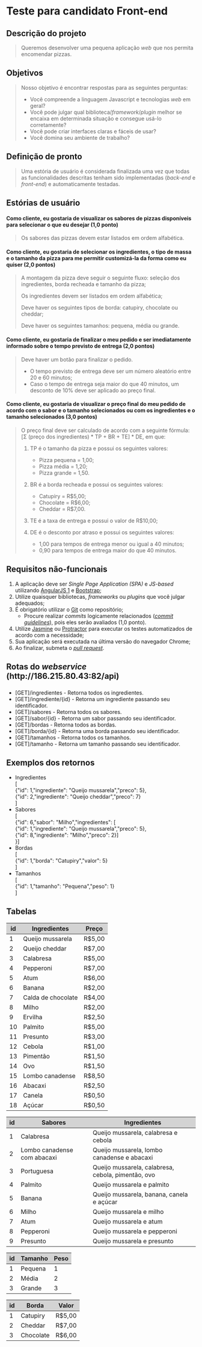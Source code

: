 <!DOCTYPE html>
<html>
   <head>
      <meta http-equiv="Content-Type" content="text/html; charset=UTF-8">
   </head>
   <body>
      <h1 id="teste-para-candidato-front-end">Teste para candidato Front-end</h1>
      <h2 id="descricao-do-projeto">Descrição do projeto</h2>
      <blockquote>
        <p>Queremos desenvolver uma pequena aplicação <i>web</i> que nos permita encomendar pizzas.</p>
      </blockquote>
      <h2 id="objetivos">Objetivos</h2>
      <blockquote>
          Nosso objetivo é encontrar respostas para as seguintes perguntas:
          <ul>
            <li>Você compreende a linguagem Javascript e tecnologias <i>web</i> em geral?
            <li>Você pode julgar qual biblioteca/<i>framework</i>/<i>plugin</i> melhor se encaixa em determinada situação e consegue usá-lo corretamente?</li>
            <li>Você pode criar interfaces claras e fáceis de usar?</li>
            <li>Você domina seu ambiente de trabalho?</li>
          </ul>
      </blockquote>
      <h2 id="visao">Definição de pronto</h2>
      <blockquote>
         <p>Uma estória de usuário é considerada finalizada uma vez que todas as funcionalidades descritas tenham sido implementadas (<i>back-end</i> e <i>front-end</i>) e automaticamente testadas.</p>
      </blockquote>
      <h2 id="estorias-de-usuario">Estórias de usuário</h2>
      <h4>Como cliente, eu gostaria de visualizar os sabores de pizzas disponíveis para selecionar o que eu desejar (1,0 ponto)</h4>
      <blockquote>
        Os sabores das pizzas devem estar listados em ordem alfabética.
      </blockquote>
      <h4>Como cliente, eu gostaria de selecionar os ingredientes, o tipo de massa e o tamanho da pizza para me permitir customizá-la da forma como eu quiser (2,0 pontos)</h4>
      <blockquote>
        <p>A montagem da pizza deve seguir o seguinte fluxo: seleção dos ingredientes, borda recheada e tamanho da pizza;</p>
        <p>Os ingredientes devem ser listados em ordem alfabética;</p>
        <p>Deve haver os seguintes tipos de borda: catupiry, chocolate ou cheddar;</p>
        <p>Deve haver os seguintes tamanhos: pequena, média ou grande.</p>
      </blockquote>
      <h4>Como cliente, eu gostaria de finalizar o meu pedido e ser imediatamente informado sobre o tempo previsto de entrega (2,0 pontos)</h4>
      <blockquote>
        <p>Deve haver um botão para finalizar o pedido.</p>
        <ul>
         <li>O tempo previsto de entrega deve ser um número aleatório entre 20 e 60 minutos;</li>
         <li>Caso o tempo de entrega seja maior do que 40 minutos, um desconto de 10% deve ser aplicado ao preço final.</li>
        </ul>
      </blockquote>
      <h4>Como cliente, eu gostaria de visualizar o preço final do meu pedido de acordo com o sabor e o tamanho selecionados ou com os ingredientes e o tamanho selecionados (3,0 pontos)</h4>
      <blockquote>
        <p>O preço final deve ser calculado de acordo com a seguinte fórmula: [Σ (preço dos ingredientes) * TP + BR + TE] * DE, em que: </p>
        <ol>
           <li>
              <p>TP é o tamanho da pizza e possui os seguintes valores:</p>
              <ul>
                 <li>Pizza pequena = 1,00;</li>
                 <li>Pizza média = 1,20;</li>
                 <li>Pizza grande = 1,50.</li>
              </ul>
           </li>
           <li>
              <p>BR é a borda recheada e possui os seguintes valores:</p>
              <ul>
                 <li>Catupiry = R$5,00;</li>
                 <li>Chocolate = R$6,00;</li>
                 <li>Cheddar = R$7,00.</li>
              </ul>
           </li>
           <li><p>TE é a taxa de entrega e possui o valor de R$10,00;</p></li>
           <li>
              <p>DE é o desconto por atraso e possui os seguintes valores:</p>
              <ul>
                 <li>1,00 para tempos de entrega menor ou igual a 40 minutos;</li>
                 <li>0,90 para tempos de entrega maior do que 40 minutos.</li>
              </ul>
           </li>
        </ol>
      </blockquote>
      <h2 id="requisitos-nao-funcionais">Requisitos não-funcionais</h2>
      <ol>
         <li>A aplicação deve ser <i>Single Page Application (SPA)</i> e <i>JS-based</i> utilizando <a href="https://angularjs.org/" target="_blank">AngularJS 1</a> e <a href="http://getbootstrap.com/" target="_blank">Bootstrap</a>;</li>
         <li>Utilize quaisquer bibliotecas, <i>frameworks</i> ou <i>plugins</i> que você julgar adequados;</li>
         <li>
            É obrigatório utilizar o <a href="https://git-scm.com/" target="_blank">Git</a> como repositório;
            <ul>
               <li>Procure realizar <i>commits</i> logicamente relacionados (<a href="https://git-scm.com/book/en/v2/Distributed-Git-Contributing-to-a-Project" target="_blank"><i>commit guidelines</i></a>), pois eles serão avaliados (1,0 ponto).</li>
            </ul>
         </li>
         <li>Utilize <a href="https://jasmine.github.io/" target="_blank">Jasmine</a> ou <a href="http://www.protractortest.org/" target="_blank">Protractor</a> para executar os testes automatizados de acordo com a necessidade;</li>
         <li>Sua aplicação será executada na última versão do navegador Chrome;</li>
         <li>Ao finalizar, submeta o <a href="https://git-scm.com/docs/git-request-pull" target="_blank"><i>pull request</i></a>.</li>
      </ol>
      <h2 id="rotas-do-webservice">Rotas do <i>webservice</i> (http://186.215.80.43:82/api)</h2>
      <h3></h3>
      <ul>
         <li>[GET]/ingredientes - Retorna todos os ingredientes.</li>
         <li>[GET]/ingrediente/{id} - Retorna um ingrediente passando seu identificador.</li>
         <li>[GET]/sabores - Retorna todos os sabores.</li>
         <li>[GET]/sabor/{id} - Retorna um sabor passando seu identificador.</li>
         <li>[GET]/bordas - Retorna todos as bordas.</li>
         <li>[GET]/borda/{id} - Retorna uma borda passando seu identificador.</li>
         <li>[GET]/tamanhos - Retorna todos os tamanhos.</li>
         <li>[GET]/tamanho - Retorna um tamanho passando seu identificador.</li>
      </ul>
      <h2 id="exemplos-dos-retornos">Exemplos dos retornos</h2>
      <ul>
         <li>Ingredientes<br>[<br>{"id": 1,"ingrediente": "Queijo mussarela","preco": 5},<br>{"id": 2,"ingrediente": "Queijo cheddar","preco": 7}<br>]</li>
         <li>Sabores<br>[<br>{"id": 6,"sabor": "Milho","ingredientes": [<br>
          {"id": 1,"ingrediente": "Queijo mussarela","preco": 5},<br>
          {"id": 8,"ingrediente": "Milho","preco": 2}]<br>
          }]</li>
         <li>Bordas<br>[<br>{"id": 1,"borda": "Catupiry","valor": 5}<br>]</li>
         </li>
         <li>Tamanhos<br>[<br>{"id": 1,"tamanho": "Pequena","peso": 1}<br>]</li>
      </ul>
      <h2 id="tabelas">Tabelas</h2>
      <table>
         <thead style="background-color:lightgrey">
            <tr>
               <th>id</th>
               <th>Ingredientes</th>
               <th>Preço </th>
            </tr>
         </thead>
         <tbody>
            <tr>
               <td>1</td>
               <td>Queijo mussarela</td>
               <td>R$5,00</td>
            </tr>
            <tr>
               <td>2</td>
               <td>Queijo cheddar</td>
               <td>R$7,00</td>
            </tr>
            <tr>
               <td>3</td>
               <td>Calabresa</td>
               <td>R$5,00</td>
            </tr>
            <tr>
               <td>4</td>
               <td>Pepperoni</td>
               <td>R$7,00</td>
            </tr>
            <tr>
               <td>5</td>
               <td>Atum</td>
               <td>R$6,00</td>
            </tr>
            <tr>
               <td>6</td>
               <td>Banana</td>
               <td>R$2,00</td>
            </tr>
            <tr>
               <td>7</td>
               <td>Calda de chocolate</td>
               <td>R$4,00</td>
            </tr>
            <tr>
               <td>8</td>
               <td>Milho</td>
               <td>R$2,00</td>
            </tr>
            <tr>
               <td>9</td>
               <td>Ervilha</td>
               <td>R$2,50</td>
            </tr>
            <tr>
               <td>10</td>
               <td>Palmito</td>
               <td>R$5,00</td>
            </tr>
            <tr>
               <td>11</td>
               <td>Presunto</td>
               <td>R$3,00</td>
            </tr>
            <tr>
               <td>12</td>
               <td>Cebola</td>
               <td>R$1,00</td>
            </tr>
            <tr>
               <td>13</td>
               <td>Pimentão</td>
               <td>R$1,50</td>
            </tr>
            <tr>
               <td>14</td>
               <td>Ovo</td>
               <td>R$1,50</td>
            </tr>
            <tr>
               <td>15</td>
               <td>Lombo canadense</td>
               <td>R$8,50</td>
            </tr>
            <tr>
               <td>16</td>
               <td>Abacaxi</td>
               <td>R$2,50</td>
            </tr>
            <tr>
               <td>17</td>
               <td>Canela</td>
               <td>R$0,50</td>
            </tr>
            <tr>
               <td>18</td>
               <td>Açúcar</td>
               <td>R$0,50</td>
            </tr>
         </tbody>
      </table>
      <table>
         <thead style="background-color:lightgrey">
            <tr>
               <th>id</th>
               <th>Sabores</th>
               <th>Ingredientes </th>
            </tr>
         </thead>
         <tbody>
            <tr>
               <td>1</td>
               <td>Calabresa</td>
               <td>Queijo mussarela, calabresa e cebola</td>
            </tr>
            <tr>
               <td>2</td>
               <td>Lombo canadense com abacaxi</td>
               <td>Queijo mussarela, lombo canadense e abacaxi</td>
            </tr>
            <tr>
               <td>3</td>
               <td>Portuguesa</td>
               <td>Queijo mussarela, calabresa, cebola, pimentão, ovo</td>
            </tr>
            <tr>
               <td>4</td>
               <td>Palmito</td>
               <td>Queijo mussarela e palmito</td>
            </tr>
            <tr>
               <td>5</td>
               <td>Banana</td>
               <td>Queijo mussarela, banana, canela e açúcar</td>
            </tr>
            <tr>
               <td>6</td>
               <td>Milho</td>
               <td>Queijo mussarela e milho</td>
            </tr>
            <tr>
               <td>7</td>
               <td>Atum</td>
               <td>Queijo mussarela e atum</td>
            </tr>
            <tr>
               <td>8</td>
               <td>Pepperoni</td>
               <td>Queijo mussarela e pepperoni</td>
            </tr>
            <tr>
               <td>9</td>
               <td>Presunto</td>
               <td>Queijo mussarela e presunto</td>
            </tr>
         </tbody>
      </table>
      <table>
         <thead style="background-color:lightgrey">
            <tr>
               <th>id</th>
               <th>Tamanho</th>
               <th>Peso </th>
            </tr>
         </thead>
         <tbody>
            <tr>
               <td>1</td>
               <td>Pequena</td>
               <td>1</td>
            </tr>
            <tr>
               <td>2</td>
               <td>Média</td>
               <td>2</td>
            </tr>
            <tr>
               <td>3</td>
               <td>Grande</td>
               <td>3</td>
            </tr>
         </tbody>
      </table>
      <table>
         <thead style="background-color:lightgrey">
            <tr>
               <th>id</th>
               <th>Borda</th>
               <th>Valor </th>
            </tr>
         </thead>
         <tbody>
            <tr>
               <td>1</td>
               <td>Catupiry</td>
               <td>R$5,00</td>
            </tr>
            <tr>
               <td>2</td>
               <td>Cheddar</td>
               <td>R$7,00</td>
            </tr>
            <tr>
               <td>3</td>
               <td>Chocolate</td>
               <td>R$6,00</td>
            </tr>
         </tbody>
      </table>
   </body>
</html>
